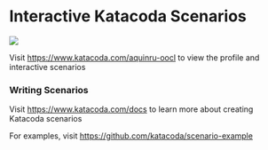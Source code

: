 # Interactive Katacoda Scenarios

[![](http://shields.katacoda.com/katacoda/aquinru-oocl/count.svg)](https://www.katacoda.com/aquinru-oocl "Get your profile on Katacoda.com")

Visit https://www.katacoda.com/aquinru-oocl to view the profile and interactive scenarios

### Writing Scenarios
Visit https://www.katacoda.com/docs to learn more about creating Katacoda scenarios

For examples, visit https://github.com/katacoda/scenario-example
